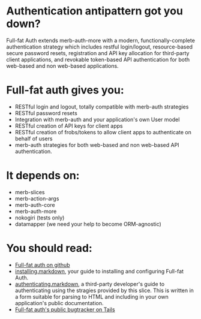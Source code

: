 Authentication antipattern got you down?
========================================

Full-fat Auth extends merb-auth-more with a modern, functionally-complete authentication strategy which includes restful login/logout, resource-based secure password resets, registration and API key allocation for third-party client applications, and revokable token-based API authentication for both web-based and non web-based applications.

Full-fat auth gives you:
========================

* RESTful login and logout, totally compatible with merb-auth strategies
* RESTful password resets
* Integration with merb-auth and your application's own User model
* RESTful creation of API keys for client apps
* RESTful creation of frobs/tokens to allow client apps to authenticate on behalf of users
* merb-auth strategies for both web-based and non web-based API authentication.

It depends on:
==============

* merb-slices
* merb-action-args
* merb-auth-core
* merb-auth-more
* nokogiri (tests only)
* datamapper (we need your help to become ORM-agnostic)

You should read:
================

* [Full-fat auth on github](http://github.com/danski/merb-auth-slice-fullfat)
* [installing.markdown](http://github.com/danski/merb-auth-slice-fullfat/tree/master/installing.markdown), your guide to installing and configuring Full-fat Auth.
* [authenticating.markdown](http://github.com/danski/merb-auth-slice-fullfat/tree/master/authenticating.markdown), a third-party developer's guide to authenticating using the stragies provided by this slice. This is written in a form suitable for parsing to HTML and including in your own application's public documentation.
* [Full-fat auth's public bugtracker on Tails](http://www.bugtails.com/projects/171)

